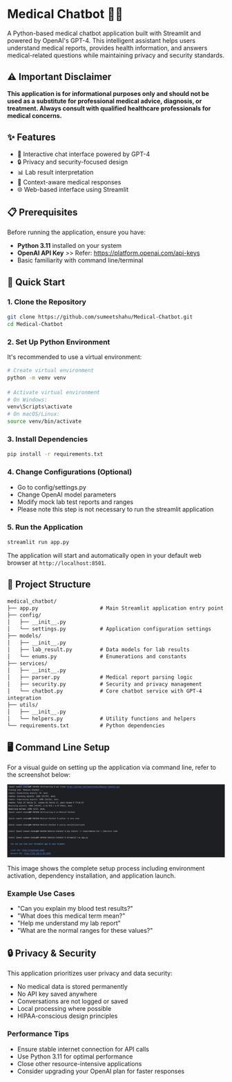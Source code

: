 # Medical Chatbot 🏥🤖

A Python-based medical chatbot application built with Streamlit and powered by OpenAI's GPT-4. This intelligent assistant helps users understand medical reports, provides health information, and answers medical-related questions while maintaining privacy and security standards.

## ⚠️ Important Disclaimer

**This application is for informational purposes only and should not be used as a substitute for professional medical advice, diagnosis, or treatment. Always consult with qualified healthcare professionals for medical concerns.**

## ✨ Features

- 💬 Interactive chat interface powered by GPT-4
- 🔒 Privacy and security-focused design
- 📊 Lab result interpretation
- 🎯 Context-aware medical responses
- 🌐 Web-based interface using Streamlit

## 📋 Prerequisites

Before running the application, ensure you have:

- **Python 3.11** installed on your system
- **OpenAI API Key** >> Refer: https://platform.openai.com/api-keys
- Basic familiarity with command line/terminal

## 🚀 Quick Start

### 1. Clone the Repository

```bash
git clone https://github.com/sumeetshahu/Medical-Chatbot.git
cd Medical-Chatbot
```

### 2. Set Up Python Environment

It's recommended to use a virtual environment:

```bash
# Create virtual environment
python -m venv venv

# Activate virtual environment
# On Windows:
venv\Scripts\activate
# On macOS/Linux:
source venv/bin/activate
```

### 3. Install Dependencies

```bash
pip install -r requirements.txt
```

### 4. Change Configurations (Optional)

- Go to config/settings.py
- Change OpenAI model parameters
- Modify mock lab test reports and ranges
- Please note this step is not necessary to run the streamlit application



### 5. Run the Application

```bash
streamlit run app.py
```

The application will start and automatically open in your default web browser at `http://localhost:8501`.

## 📁 Project Structure

```
medical_chatbot/
├── app.py                    # Main Streamlit application entry point
├── config/
│   ├── __init__.py
│   └── settings.py           # Application configuration settings
├── models/
│   ├── __init__.py
│   ├── lab_result.py         # Data models for lab results
│   └── enums.py              # Enumerations and constants
├── services/
│   ├── __init__.py
│   ├── parser.py             # Medical report parsing logic
│   ├── security.py           # Security and privacy management
│   └── chatbot.py            # Core chatbot service with GPT-4 integration
├── utils/
│   ├── __init__.py
│   └── helpers.py            # Utility functions and helpers
└── requirements.txt          # Python dependencies
```

## 🖥️ Command Line Setup

For a visual guide on setting up the application via command line, refer to the screenshot below:

![Command Line Setup](app_snapshots/command_line_setup.png)

This image shows the complete setup process including environment activation, dependency installation, and application launch.



### Example Use Cases

- "Can you explain my blood test results?"
- "What does this medical term mean?"
- "Help me understand my lab report"
- "What are the normal ranges for these values?"

## 🔒 Privacy & Security

This application prioritizes user privacy and data security:

- No medical data is stored permanently
- No API key saved anywhere
- Conversations are not logged or saved
- Local processing where possible
- HIPAA-conscious design principles


### Performance Tips

- Ensure stable internet connection for API calls
- Use Python 3.11 for optimal performance
- Close other resource-intensive applications
- Consider upgrading your OpenAI plan for faster responses
